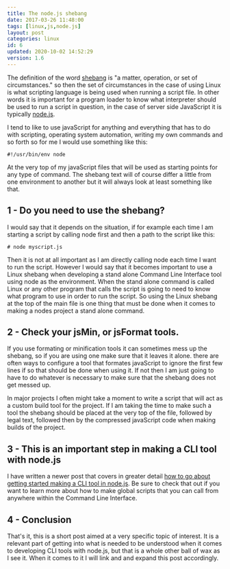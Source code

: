 ```yaml
---
title: The node.js shebang
date: 2017-03-26 11:48:00
tags: [linux,js,node.js]
layout: post
categories: linux
id: 6
updated: 2020-10-02 14:52:29
version: 1.6
---
```


The definition of the word [shebang](https://en.wikipedia.org/wiki/Shebang_&#40;Unix&#41;) is "a matter, operation, or set of circumstances." so then the set of circumstances in the case of using Linux is what scripting language is being used when running a script file. In other words it is important for a program loader to know what interpreter should be used to run a script in question, in the case of server side JavaScript it is typically [node.js](https://nodejs.org/en/).

I tend to like to use javaScript for anything and everything that has to do with scripting, operating system automation, writing my own commands and so forth so for me I would use something like this:

```
#!/usr/bin/env node
```

At the very top of my javaScript files that will be used as starting points for any type of command. The shebang text will of course differ a little from one environment to another but it will always look at least something like that.

<!-- more -->

## 1 - Do you need to use the shebang?

I would say that it depends on the situation, if for example each time I am starting a script by calling node first and then a path to the script like this:

```
# node myscript.js
```

Then it is not at all important as I am directly calling node each time I want to run the script. However I would say that it becomes important to use a Linux shebang when developing a stand alone Command Line Interface tool using node as the environment. When the stand alone command is called Linux or any other program that calls the script is going to need to know what program to use in order to run the script. So using the Linux shebang at the top of the main file is one thing that must be done when it comes to making a nodes project a stand alone command.

## 2 - Check your jsMin, or jsFormat tools.

If you use formating or minification tools it can sometimes mess up the shebang, so if you are using one make sure that it leaves it alone. there are often ways to configure a tool that formates javaScript to ignore the first few lines if so that should be done when using it. If not then I am just going to have to do whatever is necessary to make sure that the shebang does not get messed up.

In major projects I often might take a moment to write a script that will act as a custom build tool for the project. If I am taking the time to make such a tool the shebang should be placed at the very top of the file, followed by legal text, followed then by the compressed javaScript code when making builds of the project.

## 3 - This is an important step in making a CLI tool with node.js

I have written a newer post that covers in greater detail [how to go about getting started making a CLI tool in node.js](/2017/11/13/linux-nodejs-cli-tools-getting-started/). Be sure to check that out if you want to learn more about how to make global scripts that you can call from anywhere within the Command Line Interface.

## 4 - Conclusion

That's it, this is a short post aimed at a very specific topic of interest. It is a relevant part of getting into what is needed to be understood when it comes to developing CLI tools with node.js, but that is a whole other ball of wax as I see it. When it comes to it I will link and and expand this post accordingly.